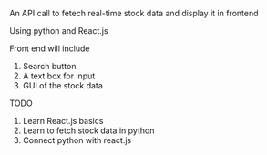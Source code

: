 An API call to fetech real-time stock data and display it in frontend

Using python and React.js

Front end will include

1. Search button
2. A text box for input
3. GUI of the stock data

TODO

1. Learn React.js basics
2. Learn to fetch stock data in python
3. Connect python with react.js
